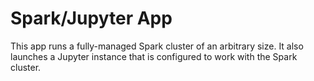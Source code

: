 # Spark/Jupyter App

This app runs a fully-managed Spark cluster of an arbitrary size. It also launches a Jupyter instance that is configured to work with the Spark cluster.
